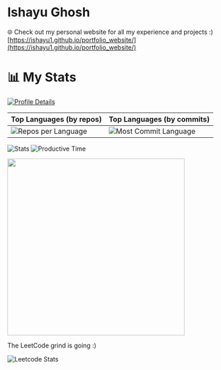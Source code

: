 # Ishayu Ghosh

🌐 Check out my personal website for all my experience and projects :) [https://ishayu1.github.io/portfolio_website/](https://ishayu1.github.io/portfolio_website/)


# 📊 My Stats

[![Profile Details](https://github-profile-summary-cards.vercel.app/api/cards/profile-details?username=Ishayu1&theme=transparent)](https://github.com/Ishayu1)

| Top Languages (by repos) | Top Languages (by commits) |
| --- | --- |
| ![Repos per Language](https://github-profile-summary-cards.vercel.app/api/cards/repos-per-language?username=Ishayu1&theme=transparent) | ![Most Commit Language](https://github-profile-summary-cards.vercel.app/api/cards/most-commit-language?username=Ishayu1&theme=transparent) |

![Stats](https://github-profile-summary-cards.vercel.app/api/cards/stats?username=Ishayu1&theme=transparent)
![Productive Time](https://github-profile-summary-cards.vercel.app/api/cards/productive-time?username=Ishayu1&theme=transparent&utcOffset=-7)



<img src="https://wakatime.com/share/@018e7314-a885-4655-81e2-6deb175e9f8f/cc5a9d58-f70f-4af1-aec8-7568b8bdcc51.svg" height="400"/>


The LeetCode grind is going :)

![Leetcode Stats](https://leetcard.jacoblin.cool/IshayuG)
